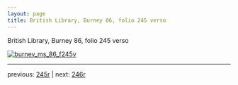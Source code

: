 ```yaml
---
layout: page
title: British Library, Burney 86, folio 245 verso
---
```


British Library, Burney 86, folio 245 verso

[![burney_ms_86_f245v](http://www.homermultitext.org/iipsrv?IIIF=/project/homer/pyramidal/deepzoom/bl/burney86imgs/v1/burney_ms_86_f245v.tif/full/800,/0/default.jpg)](http://www.homermultitext.org/ict2/?urn=urn:cite2:bl:burney86imgs.v1:burney_ms_86_f245v) 

---

previous:  [245r](../245r/) | next: [246r](../246r/)